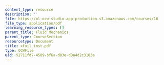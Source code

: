 ```yaml
---
content_type: resource
description: ''
file: https://ol-ocw-studio-app-production.s3.amazonaws.com/courses/16-01-unified-engineering-i-ii-iii-iv-fall-2005-spring-2006/92711fd74589bf6ad83ed8a4d2c3183a_xfoil_inst.pdf
file_type: application/pdf
learning_resource_types: []
parent_title: Fluid Mechanics
parent_type: CourseSection
resourcetype: Document
title: xfoil_inst.pdf
type: OCWFile
uid: 92711fd7-4589-bf6a-d83e-d8a4d2c3183a
---
```

